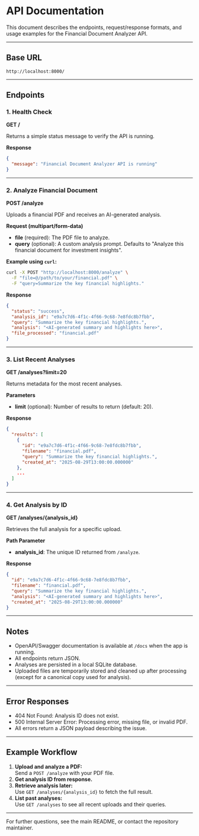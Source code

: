 # API Documentation

This document describes the endpoints, request/response formats, and usage examples for the Financial Document Analyzer API.

---

## Base URL

```
http://localhost:8000/
```

---

## Endpoints

### 1. Health Check

**GET /**

Returns a simple status message to verify the API is running.

**Response**
```json
{
  "message": "Financial Document Analyzer API is running"
}
```

---

### 2. Analyze Financial Document

**POST /analyze**

Uploads a financial PDF and receives an AI-generated analysis.

**Request (multipart/form-data)**
- **file** (required): The PDF file to analyze.  
- **query** (optional): A custom analysis prompt. Defaults to "Analyze this financial document for investment insights".

**Example using `curl`:**
```sh
curl -X POST "http://localhost:8000/analyze" \
  -F "file=@/path/to/your/financial.pdf" \
  -F "query=Summarize the key financial highlights."
```

**Response**
```json
{
  "status": "success",
  "analysis_id": "e9a7c7d6-4f1c-4f66-9c68-7e8fdc8b7fbb",
  "query": "Summarize the key financial highlights.",
  "analysis": "<AI-generated summary and highlights here>",
  "file_processed": "financial.pdf"
}
```

---

### 3. List Recent Analyses

**GET /analyses?limit=20**

Returns metadata for the most recent analyses.

**Parameters**
- **limit** (optional): Number of results to return (default: 20).

**Response**
```json
{
  "results": [
    {
      "id": "e9a7c7d6-4f1c-4f66-9c68-7e8fdc8b7fbb",
      "filename": "financial.pdf",
      "query": "Summarize the key financial highlights.",
      "created_at": "2025-08-29T13:00:00.000000"
    },
    ...
  ]
}
```

---

### 4. Get Analysis by ID

**GET /analyses/{analysis_id}**

Retrieves the full analysis for a specific upload.

**Path Parameter**
- **analysis_id**: The unique ID returned from `/analyze`.

**Response**
```json
{
  "id": "e9a7c7d6-4f1c-4f66-9c68-7e8fdc8b7fbb",
  "filename": "financial.pdf",
  "query": "Summarize the key financial highlights.",
  "analysis": "<AI-generated summary and highlights here>",
  "created_at": "2025-08-29T13:00:00.000000"
}
```

---

## Notes

- OpenAPI/Swagger documentation is available at `/docs` when the app is running.
- All endpoints return JSON.
- Analyses are persisted in a local SQLite database.
- Uploaded files are temporarily stored and cleaned up after processing (except for a canonical copy used for analysis).

---

## Error Responses

- 404 Not Found: Analysis ID does not exist.
- 500 Internal Server Error: Processing error, missing file, or invalid PDF.
- All errors return a JSON payload describing the issue.

---

## Example Workflow

1. **Upload and analyze a PDF:**  
   Send a `POST /analyze` with your PDF file.
2. **Get analysis ID from response.**
3. **Retrieve analysis later:**  
   Use `GET /analyses/{analysis_id}` to fetch the full result.
4. **List past analyses:**  
   Use `GET /analyses` to see all recent uploads and their queries.

---

For further questions, see the main README, or contact the repository maintainer.
